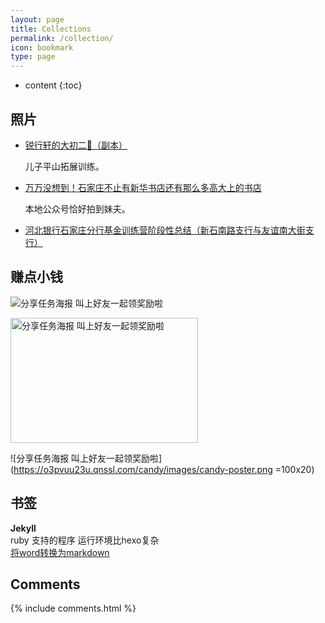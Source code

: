 ```yaml
---
layout: page
title: Collections
permalink: /collection/
icon: bookmark
type: page
---
```


* content
{:toc}



## 照片

* [锐行轩的大初二👻（副本）](https://www.meipian.cn/ou6iild?from=timeline&isappinstalled=0)

    儿子平山拓展训练。

* [万万没想到！石家庄不止有新华书店还有那么多高大上的书店](https://www.toutiao.com/i6532711416145641992/)

    本地公众号恰好拍到妹夫。

* [河北银行石家庄分行基金训练营阶段性总结（新石南路支行与友谊南大街支行）](https://www.meipian.cn/19lxpl1g?share_depth=2)


## 赚点小钱  

![分享任务海报
叫上好友一起领奖励啦](https://o3pvuu23u.qnssl.com/candy/images/candy-poster.png)

<img src="https://o3pvuu23u.qnssl.com/candy/images/candy-poster.png" width = "300" height = "200" alt="分享任务海报
叫上好友一起领奖励啦" align=center />

![分享任务海报
叫上好友一起领奖励啦](https://o3pvuu23u.qnssl.com/candy/images/candy-poster.png =100x20)  
## 书签  

**Jekyll**  
ruby 支持的程序 运行环境比hexo复杂   
[将word转换为markdown](http://www.writage.com/)


## Comments

{% include comments.html %}
